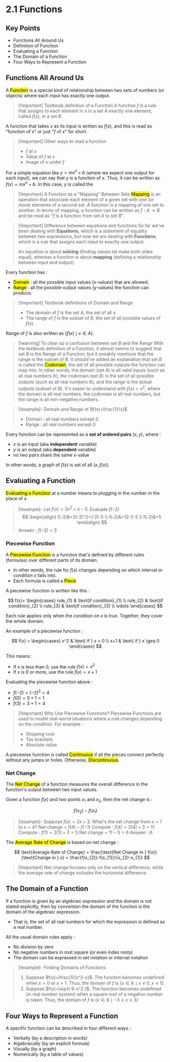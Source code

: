 # 2.1 Functions

## Key Points

- Functions All Around Us
- Definition of Function
- Evaluating a Function
- The Domain of a Function
- Four Ways to Represent a Function


## Functions All Around Us

A <mark class="hltr-trippy">Function</mark> is a special kind of relationship between two sets of numbers (or objects) where each input has exactly one output.

> [!important] Textbook definition of a Function
> A function $f$ is a rule that assigns to each element in $x$ in a set $A$ exactly one element, called $f(x)$, in a set $B$.

A function that takes $x$ as its input is written as $f(x)$, and this is read as "function of $x$" or just "$f$ of $x$" for short.

> [!important] Other ways to read a function
> - $f$ at $x$
> - Value of $f$ at $x$
> - Image of $x$ under $f$

For a simple equation like $y=mx^{n}+b$ (where we expect one output for each input), we can say that $y$ is a function of $x$. Thus, it can be written as $f(x)=mx^n+b$. In this case, $y$ is called the 

> [!important] A Function as a "Mapping" Between Sets
> <mark class="hltr-trippy">Mapping</mark> is an operation that associate each element of a given set with one (or more) elements of a second set. A function is a mapping of one set to another.
> In terms of mapping, a function can be written as $f : A \to B$ and be read as "$f$ is a function from set $A$ to set $B$".

> [!important] Difference between equations and functions
> So far we've been dealing with **Equations**, which is a statement of equality between two expressions, but now we are dealing with **Functions**, which is a rule that assigns each input to exactly one output.
> 
> An equation is about **solving** (finding values tat make both sides equal), whereas a function is about **mapping** (defining a relationship between input and output).

Every function has :
- <mark class="hltr-trippy">Domain</mark> : all the possible input values (x-values) that are allowed.
- <mark class="hltr-trippy">Range</mark> : all the possible output values (y-values) the function can produce.

> [!important] Textbook definitions of Domain and Range
> - The domain of $f$ is the set $A$, the set of all $x$.
> - The range of $f$ is the subset of $B$, the set of all possible values of $f(x)$.

Range of $f$ is also written as $\{ f(x) \mid x \in A \}$.

> [!warning] To clear up a confusion between set B and the Range
> With the textbook definition of a Function, it almost seems to suggest that set $B$ is the Range of a Function, but it sneakily mentions that the range is the subset of $B$. It should've added an explanation that set $B$ is called the <mark class="hltr-trippy">Codomain</mark>, the set of all possible outputs the function can map into.
> In other words, the domain (set $A$) is all valid inputs (such as all real numbers $\mathbb{R}$), the codomain (set $B$) is the set of all possible outputs (such as all real numbers $\mathbb{R}$), and the range is the actual outputs (subset of $B$).
> It's easier to understand with $f(x)=x^2$, where the domain is all real numbers, the codomain is all real numbers, but the range is all non-negative numbers.

> [!example]- Domain and Range of $f(x)=\frac{1}{x}$
> - Domain : all real numbers except $0$
> - Range : all real numbers except $0$

Every function can be represented as a **set of ordered pairs** $(x,y)$, where :
- $x$ is an input (aka **independent** variable)
- $y$ is an output (aka **dependent** variable)
- no two pairs share the same x-value

In other words, a graph of $f(x)$ is set of all $(x, f(x))$.


## Evaluating a Function

<mark class="hltr-trippy">Evaluating a Function</mark> at a number means to plugging in the number in the place of $x$.

> [!example]- Let $f(x)=3x^2+x-5$. Evaluate $f(-2)$
> $$
> \begin{align}
>   f(-2)&=3(-2)^2+(-2)-5 \\
>   f(-2)&=12-2-5 \\
>   f(-2)&=5
> \end{align}
> $$
> Answer : $f(-2)=5$


### Piecewise Function


A <mark class="hltr-trippy">Piecewise Function</mark> is a function that's defined by different rules (formulas) over different parts of its domain.
- In other words, the rule for $f(x)$ changes depending on which interval or condition $x$ falls into.
- Each formula is called a <mark class="hltr-trippy">Piece</mark>.

A piecewise function is written like this :

$$
f(x)=
\begin{cases}
  rule_{1} & \text{if condition}_{1} \\
  rule_{2} & \text{if condition}_{2} \\
  rule_{3} & \text{if condition}_{3} \\
  \vdots
\end{cases}
$$

Each *rule* applies only when the *condition* on $x$ is true.
Together, they cover the whole domain.

An example of a piecewise function :

$$
f(x) =
\begin{cases}
  x^2 & \text{ if } x < 0 \\
  x+1 & \text{ if } x \geq 0
\end{cases}
$$

This means :
- If $x$ is less than $0$, use the rule $f(x)=x^2$
- If $x$ is $0$ or more, use the rule $f(x)=x+1$

Evaluating the piecewise function above :
- $f(-2) = (-2)^2=4$
- $f(0)=0+1=1$
- $f(3)=3+1=4$

> [!important] Why Use Piecewise Functions?
> Piecewise Functions are used to model real-world situations where a rule changes depending on the condition. For example :
> - Shipping cost
> - Tax brackets
> - Absolute value

A piecewise function is called <mark class="hltr-trippy">Continuous</mark> if all the pieces connect perfectly without any jumps or holes. Otherwise, <mark class="hltr-trippy">Discontinuous</mark>.


### Net Change

The <mark class="hltr-trippy">Net Change</mark> of a function measures the overall difference in the function's output between two input values.

Given a function $f(x)$ and two points $x_{1}$ and $x_{2}$, then the net change is :

$$
f(x_{2}) - f(x_{1})
$$

> [!example]- Suppose $f(x)=2x+3$. What's the net change from $x=1$ to $x=4$?
> Net change = $f(4)-f(-1)$
> Compute : $f(4)=2(4)+3=11$
> Compute : $f(1)=2(1)+3=5$
> Net change = $11-5=6$
> Answer : $6$

The <mark class="hltr-trippy">Average Rate of Change</mark> is based on net change :

$$
\text{Average Rate of Change} = \frac{\text{Net Change in } f(x)}{\text{Change in } x} = \frac{f(x_{2})-f(x_{1})}{x_{2}-x_{1}}
$$

> [!important] Net change focuses only on the vertical difference, while the average rate of change includes the horizontal difference.


## The Domain of a Function

If a function is given by an algebraic expression and the domain is not stated explicitly, then by convention the domain of the function is the domain of the algebraic expression.
- That is, the set of all real numbers for which the expression is defined as a real number.

All the usual domain rules apply :
- No division by zero
- No negative numbers in root square (or even index roots)
- The domain can be expressed in set notation or interval notation

> [!example]- Finding Domains of Functions
> 1) Suppose $f(x)=\frac{1}{x^2-x}$. The function becomes undefined when $x=0$ or $x=1$. Thus, the domain of $f$ is $\{ x \in \mathbb{R} \mid x\neq 0, x\neq 1 \}$.
> 2) Suppose $f(x)=\sqrt{ 9-x^2 }$. The function becomes undefined (in real number system) when a square root of a negative number is taken. Thus, the domain of $f$ is $\{ x \in \mathbb{R} \mid -3 \leq x \leq 3 \}$


## Four Ways to Represent a Function

A specific function can be described in four different ways :
- Verbally (by a description in words)
- Algebraically (by an explicit formula)
- Visually (by a graph)
- Numerically (by a table of values)

